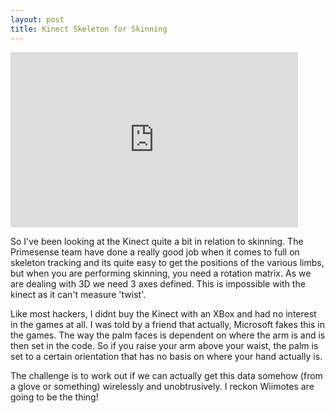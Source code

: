 ```yaml
--- 
layout: post
title: Kinect Skeleton for Skinning
---
```



<iframe src="http://player.vimeo.com/video/http://vimeo.com/21351996" width="460" height="280" frameborder="0" webkitAllowFullScreen mozallowfullscreen allowFullScreen></iframe> 


So I've been looking at the Kinect quite a bit in relation to skinning. The Primesense team have done a really good job when it comes to full on skeleton tracking and its quite easy to get the positions of the various limbs, but when you are performing skinning, you need a rotation matrix. As we are dealing with 3D we need 3 axes defined. This is impossible with the kinect as it can't measure 'twist'.


Like most hackers, I didnt buy the Kinect with an XBox and had no interest in the games at all. I was told by a friend that actually, Microsoft fakes this in the games. The way the palm faces is dependent on where the arm is and is then set in the code. So if you raise your arm above your waist, the palm is set to a certain orientation that has no basis on where your hand actually is.


The challenge is to work out if we can actually get this data somehow (from a glove or something) wirelessly and unobtrusively. I reckon Wiimotes are going to be the thing!
